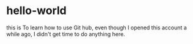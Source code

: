 # hello-world
this is To learn how to use Git hub, even though I opened this account a while ago, I didn't get time to do anything here.
